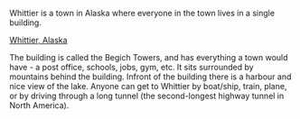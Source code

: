 Whittier is a town in Alaska where everyone in the town lives in a single building.

[Whittier, Alaska](https://en.wikipedia.org/wiki/Whittier,_Alaska)

The building is called the Begich Towers, and has everything a town would have - a post office, schools, jobs, gym, etc. It sits surrounded by mountains behind the building. Infront of the building there is a harbour and nice view of the lake. Anyone can get to Whittier by boat/ship, train, plane, or by driving through a long tunnel (the second-longest highway tunnel in North America).